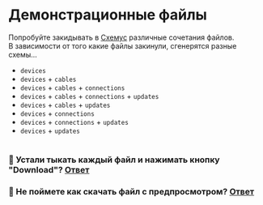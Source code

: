# Демонстрационные файлы

Попробуйте закидывать в [Схемус](https://cxemus.zaymimozgi.ru) различные сочетания  файлов. 
<br>В зависимости от того какие файлы закинули, сгенерятся разные схемы...

* `devices`
* `devices` + `cables`
* `devices` + `cables` + `connections`
* `devices` + `cables` + `connections` + `updates`
* `devices` + `cables` + `updates`
* `devices` + `connections`
* `devices` + `connections` + `updates`
* `devices` + `updates`

#

### 🤬 Устали тыкать каждый файл и нажимать кнопку "Download"? [Ответ](https://github.com/askova/cxemus/wiki/F.A.Q.#%D0%BA%D0%B0%D0%BA-%D1%81%D0%BA%D0%B0%D1%87%D0%B0%D1%82%D1%8C-%D1%81%D1%80%D0%B0%D0%B7%D1%83-%D0%B2%D1%81%D1%8E-%D0%BF%D0%B0%D0%BF%D0%BA%D1%83-%D1%81-%D1%88%D0%B0%D0%B1%D0%BB%D0%BE%D0%BD%D0%B0%D0%BC%D0%B8-%D0%B8%D0%BB%D0%B8-%D0%BF%D1%80%D0%B8%D0%BC%D0%B5%D1%80%D0%B0%D0%BC%D0%B8)
### 🤔 Не поймете как скачать файл с предпросмотром? [Ответ](https://github.com/askova/cxemus/wiki/F.A.Q.#%D0%BA%D0%B0%D0%BA-%D1%81%D0%BA%D0%B0%D1%87%D0%B0%D1%82%D1%8C-%D0%B5%D0%B4%D0%B8%D0%BD%D0%B8%D1%87%D0%BD%D1%8B%D0%B9-%D1%84%D0%B0%D0%B9%D0%BB-%D1%83-%D0%BA%D0%BE%D1%82%D0%BE%D1%80%D0%BE%D0%B3%D0%BE-%D0%B5%D1%81%D1%82%D1%8C-%D0%BF%D1%80%D0%B5%D0%B4%D0%BF%D1%80%D0%BE%D1%81%D0%BC%D0%BE%D1%82%D1%80-csv-json-svg)
